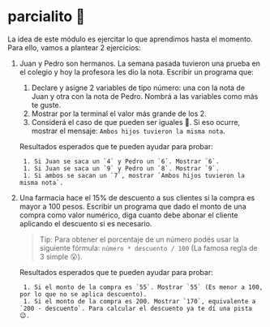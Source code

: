 # parcialito 🙊

La idea de este módulo es ejercitar lo que aprendimos hasta el momento. Para ello, vamos a plantear 2 ejercicios:

1. Juan y Pedro son hermanos. La semana pasada tuvieron una prueba en el colegio y hoy la profesora les dio la nota. Escribir un programa que:
    1. Declare y asigne 2 variables de tipo número: una con la nota de Juan y otra con la nota de Pedro. Nombrá a las variables como más te guste.
    1. Mostrar por la terminal el valor más grande de los 2.
    1. Considerá el caso de que pueden ser iguales 🙊. Si eso ocurre, mostrar el mensaje: `Ambos hijos tuvieron la misma nota`.

    Resultados esperados que te pueden ayudar para probar:

        1. Si Juan se saca un `4` y Pedro un `6`. Mostrar `6`.
        1. Si Juan se saca un `9` y Pedro un `8`. Mostrar `9`.
        1. Si ambos se sacan un `7`, mostrar `Ambos hijos tuvieron la misma nota`.

1. Una farmacia hace el 15% de descuento a sus clientes si la compra es mayor a 100 pesos. Escribir un programa que dado el monto de una compra como valor numérico, diga cuanto debe abonar el cliente aplicando el descuento si es necesario.

    > Tip: Para obtener el porcentaje de un número podés usar la siguiente fórmula: `número * descuento / 100` (La famosa regla de 3 simple 😮).

    Resultados esperados que te pueden ayudar para probar:

        1. Si el monto de la compra es `55`. Mostrar `55` (Es menor a 100, por lo que no se aplica descuento).
        1. Si el monto de la compra es 200. Mostrar `170`, equivalente a `200 - descuento`. Para calcular el descuento ya te dí una pista 😉.
